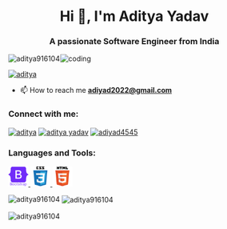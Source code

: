 <h1 align="center">Hi 👋, I'm Aditya Yadav</h1>
<h3 align="center">A passionate Software Engineer from India</h3>

<img align="right" alt="coding" width="400" src="https://encrypted-tbn0.gstatic.com/images?q=tbn:ANd9GcT5B7HkT_vVpF4GwGAfPqHj8w7xmAEMixCHng&s">

<p align="left"> <img src="https://komarev.com/ghpvc/?username=aditya916104&label=Profile%20views&color=0e75b6&style=flat" alt="aditya916104" /> </p>

<p align="left"> <a href="https://twitter.com/aditya" target="blank"><img src="https://img.shields.io/twitter/follow/aditya?logo=twitter&style=for-the-badge" alt="aditya" /></a> </p>

- 📫 How to reach me **adiyad2022@gmail.com**

<h3 align="left">Connect with me:</h3>
<p align="left">
<a href="https://twitter.com/aditya" target="blank"><img align="center" src="https://raw.githubusercontent.com/rahuldkjain/github-profile-readme-generator/master/src/images/icons/Social/twitter.svg" alt="aditya" height="30" width="40" /></a>
<a href="https://fb.com/aditya yadav" target="blank"><img align="center" src="https://raw.githubusercontent.com/rahuldkjain/github-profile-readme-generator/master/src/images/icons/Social/facebook.svg" alt="aditya yadav" height="30" width="40" /></a>
<a href="https://instagram.com/adiyad4545" target="blank"><img align="center" src="https://raw.githubusercontent.com/rahuldkjain/github-profile-readme-generator/master/src/images/icons/Social/instagram.svg" alt="adiyad4545" height="30" width="40" /></a>
</p>

<h3 align="left">Languages and Tools:</h3>
<p align="left"> <a href="https://getbootstrap.com" target="_blank" rel="noreferrer"> <img src="https://raw.githubusercontent.com/devicons/devicon/master/icons/bootstrap/bootstrap-plain-wordmark.svg" alt="bootstrap" width="40" height="40"/> </a> <a href="https://www.w3schools.com/css/" target="_blank" rel="noreferrer"> <img src="https://raw.githubusercontent.com/devicons/devicon/master/icons/css3/css3-original-wordmark.svg" alt="css3" width="40" height="40"/> </a> <a href="https://www.w3.org/html/" target="_blank" rel="noreferrer"> <img src="https://raw.githubusercontent.com/devicons/devicon/master/icons/html5/html5-original-wordmark.svg" alt="html5" width="40" height="40"/> </a> </p>

<p><img align="left" src="https://github-readme-stats.vercel.app/api/top-langs?username=aditya916104&show_icons=true&locale=en&layout=compact" alt="aditya916104" /></p>

<p>&nbsp;<img align="center" src="https://github-readme-stats.vercel.app/api?username=aditya916104&show_icons=true&locale=en" alt="aditya916104" /></p>

<p><img align="center" src="https://github-readme-streak-stats.herokuapp.com/?user=aditya916104&" alt="aditya916104" /></p>
